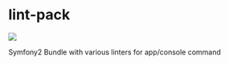 lint-pack
=========

[![](https://api.travis-ci.org/ajgon/lint-pack.png)](https://travis-ci.org/ajgon/lint-pack)

Symfony2 Bundle with various linters for app/console command
